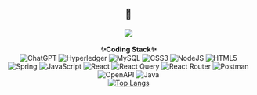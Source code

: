 <div align="center">
  <h2>👋</h2>
<img src="https://capsule-render.vercel.app/api?type=waving&color=BDBDC8&height=150&section=footer&text=Junior_developer%20Jo_Youngho&fontSize=50&textAlign=70" />

</div><br>

<center><b><span style="font-size:100%">✨Coding Stack✨</span></b></center>
<div align="center">
  <img src="https://img.shields.io/badge/chatGPT-74aa9c?style=for-the-badge&logo=openai&logoColor=white" alt="ChatGPT" />
  <img src="https://img.shields.io/badge/hyperledger-2F3134?style=for-the-badge&logo=hyperledger&logoColor=white" alt="Hyperledger" />
  <img src="https://img.shields.io/badge/mysql-4479A1.svg?style=for-the-badge&logo=mysql&logoColor=white" alt="MySQL" />
  <img src="https://img.shields.io/badge/css3-%231572B6.svg?style=for-the-badge&logo=css3&logoColor=white" alt="CSS3" />
  <img src="https://img.shields.io/badge/node.js-6DA55F?style=for-the-badge&logo=node.js&logoColor=white" alt="NodeJS" />
  <img src="https://img.shields.io/badge/html5-%23E34F26.svg?style=for-the-badge&logo=html5&logoColor=white" alt="HTML5" />
  <img src="https://img.shields.io/badge/spring-%236DB33F.svg?style=for-the-badge&logo=spring&logoColor=white" alt="Spring" />
  <img src="https://img.shields.io/badge/javascript-%23323330.svg?style=for-the-badge&logo=javascript&logoColor=%23F7DF1E" alt="JavaScript" />
  <img src="https://img.shields.io/badge/react-%2320232a.svg?style=for-the-badge&logo=react&logoColor=%2361DAFB" alt="React" />
  <img src="https://img.shields.io/badge/-React%20Query-FF4154?style=for-the-badge&logo=react%20query&logoColor=white" alt="React Query" />
  <img src="https://img.shields.io/badge/React_Router-CA4245?style=for-the-badge&logo=react-router&logoColor=white" alt="React Router" />
  <img src="https://img.shields.io/badge/Postman-FF6C37?style=for-the-badge&logo=postman&logoColor=white" alt="Postman" />
  <img src="https://img.shields.io/badge/openapiinitiative-%23000000.svg?style=for-the-badge&logo=openapiinitiative&logoColor=white" alt="OpenAPI" />
  <img src="https://img.shields.io/badge/java-%23ED8B00.svg?style=for-the-badge&logo=openjdk&logoColor=white" alt="Java" />
</div>

<div align="center">
  <a href="https://github.com/whdudgh1121/whdudgh1121">
    <img src="https://github-readme-stats.vercel.app/api/top-langs/?username=whdudgh1121&layout=compact" alt="Top Langs"/>
  </a>
</div>
